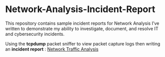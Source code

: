 # Network-Analysis-Incident-Report
This repository contains sample incident reports for Network Analysis I’ve written to demonstrate my ability to investigate, document, and resolve IT and cybersecurity incidents.  

Using the **tcpdump** packet sniffer to view packet capture logs then writing an **incident report** : [Network Traffic Analysis](Network_Analysis_report.pdf)
